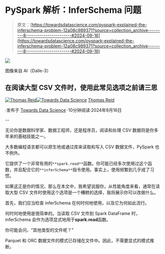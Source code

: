 # PySpark 解析：InferSchema 问题

> 原文：[https://towardsdatascience.com/pyspark-explained-the-inferschema-problem-12a08c989371?source=collection_archive---------8-----------------------#2024-09-16](https://towardsdatascience.com/pyspark-explained-the-inferschema-problem-12a08c989371?source=collection_archive---------8-----------------------#2024-09-16)

![](../Images/7fee21d875d5afa38e089f8af407ea74.png)

图像来自 AI（Dalle-3）

## 在阅读大型 CSV 文件时，使用此常见选项之前请三思

[](https://medium.com/@thomas_reid?source=post_page---byline--12a08c989371--------------------------------)[![Thomas Reid](../Images/c1b4e5f577272633ba07e5dbfd21c02d.png)](https://medium.com/@thomas_reid?source=post_page---byline--12a08c989371--------------------------------)[](https://towardsdatascience.com/?source=post_page---byline--12a08c989371--------------------------------)[![Towards Data Science](../Images/a6ff2676ffcc0c7aad8aaf1d79379785.png)](https://towardsdatascience.com/?source=post_page---byline--12a08c989371--------------------------------) [Thomas Reid](https://medium.com/@thomas_reid?source=post_page---byline--12a08c989371--------------------------------)

·发布于 [Towards Data Science](https://towardsdatascience.com/?source=post_page---byline--12a08c989371--------------------------------) ·10分钟阅读·2024年9月16日

--

无论你是数据科学家、数据工程师，还是程序员，阅读和处理 CSV 数据将是你多年来的基础技能之一。

大多数编程语言都可以原生地或通过库来读取和写入 CSV 数据文件，PySpark 也不例外。

它提供了一个非常有用的`**spark.read**`函数。你可能已经多次使用过这个函数，并且配合它的`**inferSchema**`指令使用。事实上，使用频繁到几乎成了习惯。

如果这正是你的情况，那么在本文中，我希望说服你，从性能角度来看，通常在读取大型 CSV 文件时使用这个选项是一个糟糕的选择，我将展示你可以改做什么。

首先，我们应当检查 inferSchema 在何时何地使用，以及它为何如此流行。

何时何地使用是很简单的。当读取 CSV 文件到 Spark DataFrame 时，inferSchema 会作为选项显式地用于**spark.read**函数。

你可能会问，“其他类型的文件呢？”

Parquet 和 ORC 数据文件的模式已存储在文件中。因此，不需要显式的模式推断。
